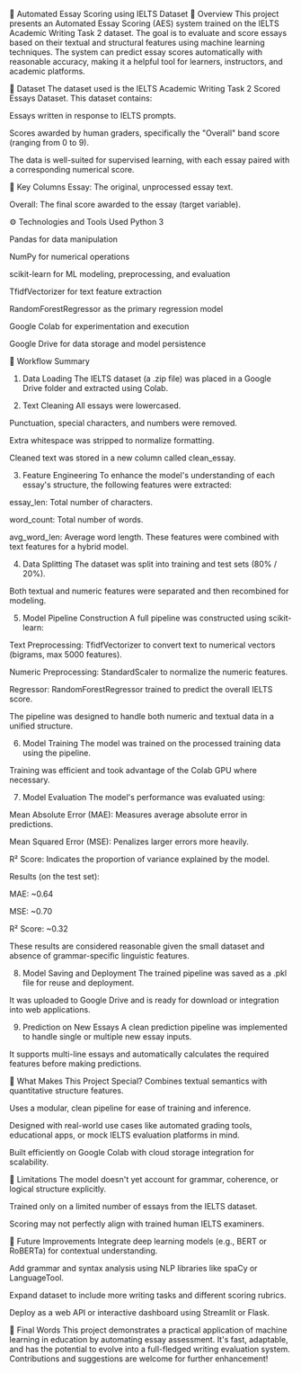 📘 Automated Essay Scoring using IELTS Dataset
📝 Overview
This project presents an Automated Essay Scoring (AES) system trained on the IELTS Academic Writing Task 2 dataset. The goal is to evaluate and score essays based on their textual and structural features using machine learning techniques. The system can predict essay scores automatically with reasonable accuracy, making it a helpful tool for learners, instructors, and academic platforms.

📂 Dataset
The dataset used is the IELTS Academic Writing Task 2 Scored Essays Dataset. This dataset contains:

Essays written in response to IELTS prompts.

Scores awarded by human graders, specifically the "Overall" band score (ranging from 0 to 9).

The data is well-suited for supervised learning, with each essay paired with a corresponding numerical score.

🔑 Key Columns
Essay: The original, unprocessed essay text.

Overall: The final score awarded to the essay (target variable).

⚙️ Technologies and Tools Used
Python 3

Pandas for data manipulation

NumPy for numerical operations

scikit-learn for ML modeling, preprocessing, and evaluation

TfidfVectorizer for text feature extraction

RandomForestRegressor as the primary regression model

Google Colab for experimentation and execution

Google Drive for data storage and model persistence

🔁 Workflow Summary
1. Data Loading
The IELTS dataset (a .zip file) was placed in a Google Drive folder and extracted using Colab.

2. Text Cleaning
All essays were lowercased.

Punctuation, special characters, and numbers were removed.

Extra whitespace was stripped to normalize formatting.

Cleaned text was stored in a new column called clean_essay.

3. Feature Engineering
To enhance the model's understanding of each essay's structure, the following features were extracted:

essay_len: Total number of characters.

word_count: Total number of words.

avg_word_len: Average word length.
These features were combined with text features for a hybrid model.

4. Data Splitting
The dataset was split into training and test sets (80% / 20%).

Both textual and numeric features were separated and then recombined for modeling.

5. Model Pipeline Construction
A full pipeline was constructed using scikit-learn:

Text Preprocessing: TfidfVectorizer to convert text to numerical vectors (bigrams, max 5000 features).

Numeric Preprocessing: StandardScaler to normalize the numeric features.

Regressor: RandomForestRegressor trained to predict the overall IELTS score.

The pipeline was designed to handle both numeric and textual data in a unified structure.

6. Model Training
The model was trained on the processed training data using the pipeline.

Training was efficient and took advantage of the Colab GPU where necessary.

7. Model Evaluation
The model's performance was evaluated using:

Mean Absolute Error (MAE): Measures average absolute error in predictions.

Mean Squared Error (MSE): Penalizes larger errors more heavily.

R² Score: Indicates the proportion of variance explained by the model.

Results (on the test set):

MAE: ~0.64

MSE: ~0.70

R² Score: ~0.32

These results are considered reasonable given the small dataset and absence of grammar-specific linguistic features.

8. Model Saving and Deployment
The trained pipeline was saved as a .pkl file for reuse and deployment.

It was uploaded to Google Drive and is ready for download or integration into web applications.

9. Prediction on New Essays
A clean prediction pipeline was implemented to handle single or multiple new essay inputs.

It supports multi-line essays and automatically calculates the required features before making predictions.

🧠 What Makes This Project Special?
Combines textual semantics with quantitative structure features.

Uses a modular, clean pipeline for ease of training and inference.

Designed with real-world use cases like automated grading tools, educational apps, or mock IELTS evaluation platforms in mind.

Built efficiently on Google Colab with cloud storage integration for scalability.

📌 Limitations
The model doesn't yet account for grammar, coherence, or logical structure explicitly.

Trained only on a limited number of essays from the IELTS dataset.

Scoring may not perfectly align with trained human IELTS examiners.

🚀 Future Improvements
Integrate deep learning models (e.g., BERT or RoBERTa) for contextual understanding.

Add grammar and syntax analysis using NLP libraries like spaCy or LanguageTool.

Expand dataset to include more writing tasks and different scoring rubrics.

Deploy as a web API or interactive dashboard using Streamlit or Flask.

💬 Final Words
This project demonstrates a practical application of machine learning in education by automating essay assessment. It's fast, adaptable, and has the potential to evolve into a full-fledged writing evaluation system. Contributions and suggestions are welcome for further enhancement!
